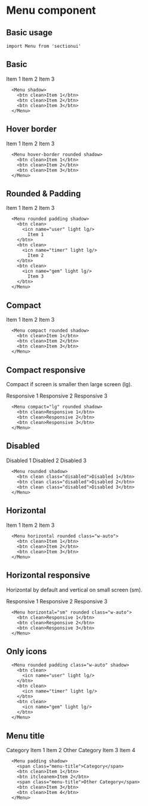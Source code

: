 # Menu component

## Basic usage

```
import Menu from 'sectionui'
```

## Basic

<div class="flex flex-wrap items-center gap-3">
  <mnu shadow>
    <btn clean>Item 1</btn>
    <btn clean>Item 2</btn>
    <btn clean>Item 3</btn>
  </mnu>
</div>

```
  <Menu shadow>
    <btn clean>Item 1</btn>
    <btn clean>Item 2</btn>
    <btn clean>Item 3</btn>
  </Menu>
```

## Hover border

<div class="flex flex-wrap items-center gap-3">
  <mnu hover-border rounded shadow>
    <btn clean>Item 1</btn>
    <btn clean>Item 2</btn>
    <btn clean>Item 3</btn>
  </mnu>
</div>

```
  <Menu hover-border rounded shadow>
    <btn clean>Item 1</btn>
    <btn clean>Item 2</btn>
    <btn clean>Item 3</btn>
  </Menu>
```

## Rounded & Padding

<div class="flex flex-wrap items-center gap-3">
  <mnu rounded padding shadow>
    <btn clean>
      <icn name="user" light lg/>
        Item 1
    </btn>
    <btn clean>
      <icn name="timer" light lg/>
        Item 2
    </btn>
    <btn clean>
      <icn name="gem" light lg/>
        Item 3
    </btn>
  </mnu>
</div>

```
  <Menu rounded padding shadow>
    <btn clean>
      <icn name="user" light lg/>
        Item 1
    </btn>
    <btn clean>
      <icn name="timer" light lg/>
        Item 2
    </btn>
    <btn clean>
      <icn name="gem" light lg/>
        Item 3
    </btn>
  </Menu>
```

## Compact

<div class="flex flex-wrap items-center gap-3">
  <mnu compact rounded shadow>
    <btn clean>Item 1</btn>
    <btn clean>Item 2</btn>
    <btn clean>Item 3</btn>
  </mnu>
</div>

```
  <Menu compact rounded shadow>
    <btn clean>Item 1</btn>
    <btn clean>Item 2</btn>
    <btn clean>Item 3</btn>
  </Menu>
```

## Compact responsive


Compact if screen is smaller then large screen (lg).

<div class="flex flex-wrap items-center gap-3">
  <mnu compact="lg" rounded shadow>
    <btn clean>Responsive 1</btn>
    <btn clean>Responsive 2</btn>
    <btn clean>Responsive 3</btn>
  </mnu>
</div>

```
  <Menu compact="lg" rounded shadow>
    <btn clean>Responsive 1</btn>
    <btn clean>Responsive 2</btn>
    <btn clean>Responsive 3</btn>
  </Menu>
```


## Disabled

<div class="flex flex-wrap items-center gap-3">
  <mnu rounded>
    <btn clean class="disabled">Disabled 1</btn>
    <btn clean class="disabled">Disabled 2</btn>
    <btn clean class="disabled">Disabled 3</btn>
  </mnu>
</div>

```
  <Menu rounded shadow>
    <btn clean class="disabled">Disabled 1</btn>
    <btn clean class="disabled">Disabled 2</btn>
    <btn clean class="disabled">Disabled 3</btn>
  </Menu>
```

## Horizontal

<div class="flex flex-wrap items-center gap-3">
  <mnu horizontal rounded class="w-auto" shadow>
    <btn clean>Item 1</btn>
    <btn clean>Item 2</btn>
    <btn clean>Item 3</btn>
  </mnu>
</div>

```
  <Menu horizontal rounded class="w-auto">
    <btn clean>Item 1</btn>
    <btn clean>Item 2</btn>
    <btn clean>Item 3</btn>
  </Menu>
```

## Horizontal responsive

Horizontal by default and vertical on small screen (sm).

<div class="flex flex-wrap items-center gap-3">
  <mnu horizontal="sm" rounded class="w-auto" shadow>
    <btn clean>Responsive 1</btn>
    <btn clean>Responsive 2</btn>
    <btn clean>Responsive 3</btn>
  </mnu>
</div>

```
  <Menu horizontal="sm" rounded class="w-auto">
    <btn clean>Responsive 1</btn>
    <btn clean>Responsive 2</btn>
    <btn clean>Responsive 3</btn>
  </Menu>
```

## Only icons

<div class="flex flex-wrap items-center gap-3">
  <mnu rounded padding class="w-auto" shadow>
    <btn clean>
      <icn name="user" light lg/>
    </btn>
    <btn clean>
      <icn name="timer" light lg/>
    </btn>
    <btn clean>
      <icn name="gem" light lg/>
    </btn>
  </mnu>
</div>

```
  <Menu rounded padding class="w-auto" shadow>
    <btn clean>
      <icn name="user" light lg/>
    </btn>
    <btn clean>
      <icn name="timer" light lg/>
    </btn>
    <btn clean>
      <icn name="gem" light lg/>
    </btn>
  </Menu>
```

## Menu title

<div class="flex flex-wrap items-center gap-3">
  <mnu padding shadow>
    <span class="menu-title">Category</span>
    <btn clean>Item 1</btn>
    <btn clean>Item 2</btn>
    <span class="menu-title">Other Category</span>
    <btn clean>Item 3</btn>
    <btn clean>Item 4</btn>
  </mnu>
</div>

```
  <Menu padding shadow>
    <span class="menu-title">Category</span>
    <btn clean>Item 1</btn>
    <btn itcleanem>Item 2</btn>
    <span class="menu-title">Other Category</span>
    <btn clean>Item 3</btn>
    <btn clean>Item 4</btn>
  </Menu>
```
